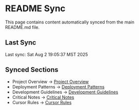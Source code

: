 # README Sync

This page contains content automatically synced from the main README.md file.

## Last Sync

Last sync: Sat Aug  2 19:05:37 MST 2025

## Synced Sections

- Project Overview → [Project Overview](project-overview.md)
- Deployment Patterns → [Deployment Patterns](../developer/deployment-patterns.md)
- Development Guidelines → [Development Guidelines](../developer/development-guidelines.md)
- Critical Notes → [Critical Notes](../developer/critical-notes.md)
- Cursor Rules → [Cursor Rules](../developer/cursor-rules.md)
